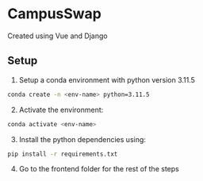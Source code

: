 # CampusSwap
Created using Vue and Django

## Setup

1. Setup a conda environment with python version 3.11.5
```bash
conda create -n <env-name> python=3.11.5
```

2. Activate the environment:
```bash
conda activate <env-name>
```

3. Install the python dependencies using: 
```bash
pip install -r requirements.txt
```

4. Go to the frontend folder for the rest of the steps
